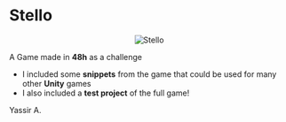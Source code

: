 # Stello

<p align="center">
  <img alt="Stello" src="https://github.com/Yassirr/Stello/blob/master/Project/Screenshot.png" /><p/>

A Game made in **48h** as a challenge

* I included some **snippets** from the game that could be used for many other **Unity** games
* I also included a **test project** of the full game!

Yassir A.
